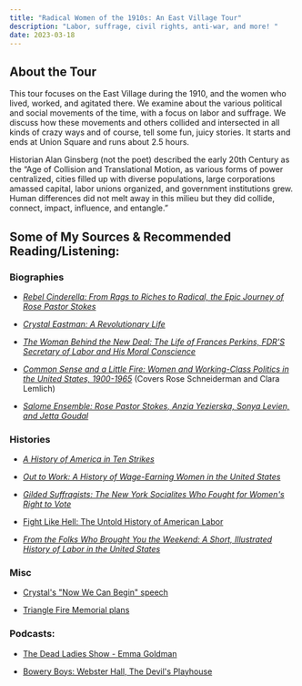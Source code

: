 ```yaml
---
title: "Radical Women of the 1910s: An East Village Tour"
description: "Labor, suffrage, civil rights, anti-war, and more! "
date: 2023-03-18
---
```

## About the Tour

This tour focuses on the East Village during the 1910, and the women who lived, worked, and agitated there. We examine about the various political and social movements of the time, with a focus on labor and suffrage. We discuss how these movements and others collided and intersected in all kinds of crazy ways and of course, tell some fun, juicy stories. It starts and ends at Union Square and runs about 2.5 hours.

Historian Alan Ginsberg (not the poet) described the early 20th Century as the “Age of Collision and Translational Motion, as various forms of power centralized, cities filled up with diverse populations, large corporations amassed capital, labor unions organized, and government institutions grew. Human differences did not melt away in this milieu but they did collide, connect, impact, influence, and entangle.”

## Some of My Sources & Recommended Reading/Listening:

### Biographies

*   [_Rebel Cinderella: From Rags to Riches to Radical, the Epic Journey of Rose Pastor Stokes_](https://www.goodreads.com/book/show/52398007-rebel-cinderella?from_search=true&from_srp=true&qid=f08dUKV9gd&rank=1)
    
*   [_Crystal Eastman: A Revolutionary Life_](https://www.goodreads.com/book/show/41542137-crystal-eastman?from_search=true&from_srp=true&qid=8p3f6893F3&rank=1)
    
*   [_The Woman Behind the New Deal: The Life of Frances Perkins, FDR'S Secretary of Labor and His Moral Conscience_](https://www.goodreads.com/book/show/3789698-the-woman-behind-the-new-deal?from_search=true&from_srp=true&qid=DsVpHZYL1v&rank=1)
    
*   [_Common Sense and a Little Fire: Women and Working-Class Politics in the United States, 1900-1965_](https://www.goodreads.com/book/show/123801.Common_Sense_and_a_Little_Fire?from_search=true&from_srp=true&qid=l04kqAKdZv&rank=1) (Covers Rose Schneiderman and Clara Lemlich)
    
*   [_Salome Ensemble: Rose Pastor Stokes, Anzia Yezierska, Sonya Levien, and Jetta Goudal_](https://www.goodreads.com/book/show/28193624-salome-ensemble?ref=nav_sb_ss_1_11)
    

### Histories

*   [_A History of America in Ten Strikes_](https://www.goodreads.com/book/show/34196060-a-history-of-america-in-ten-strikes?ref=nav_sb_ss_1_28)
    
*   [_Out to Work: A History of Wage-Earning Women in the United States_](https://www.goodreads.com/book/show/1817747.Out_to_Work?ref=nav_sb_ss_5_11)
    
*   [_Gilded Suffragists: The New York Socialites Who Fought for Women's Right to Vote_](https://www.goodreads.com/book/show/34791112-gilded-suffragists?ref=nav_sb_ss_2_13)
    
*   [Fight Like Hell: The Untold History of American Labor](https://www.goodreads.com/book/show/58438592-fight-like-hell?ref=nav_sb_ss_1_15)
    
*   [_From the Folks Who Brought You the Weekend: A Short, Illustrated History of Labor in the United States_](https://www.goodreads.com/book/show/382815.From_the_Folks_Who_Brought_You_the_Weekend?ref=nav_sb_ss_1_42)
    

### Misc

*   [Crystal's "Now We Can Begin" speech](https://www.americanyawp.com/reader/22-the-new-era/crystal-eastman-now-we-can-begin-1920/)
    
*   [Triangle Fire Memorial plans](https://rememberthetrianglefire.org/memorial/)
    

### Podcasts:

*   [The Dead Ladies Show - Emma Goldman](https://podcasts.apple.com/us/podcast/emma-goldman/id1289661254?i=1000465586353)
    
*   [Bowery Boys: Webster Hall, The Devil's Playhouse](https://the-bowery-boys-new-york-city-history.simplecast.com/episodes/73-webster-hall-the-devils-playhouse-ywCMv3Ah)